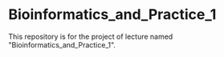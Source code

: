 # Bioinformatics_and_Practice_1
This repository is for the project of lecture named "Bioinformatics_and_Practice_1".
